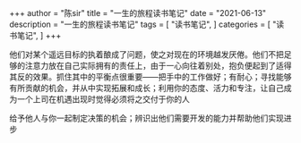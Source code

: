 +++
author = "陈sir"
title = "一生的旅程读书笔记"
date = "2021-06-13"
description = "一生的旅程读书笔记"
tags = [
    "读书笔记",
]
categories = [
    "读书笔记",
]
+++

他们对某个遥远目标的执着酿成了问题，使之对现在的环境越发厌倦。他们不把足够的注意力放在自己实际拥有的责任上，由于一心向往着别处，抱负便起到了适得其反的效果。抓住其中的平衡点很重要——把手中的工作做好；有耐心；寻找能够有所贡献的机会，并从中实现拓展和成长；利用你的态度、活力和专注，让自己成为一个上司在机遇出现时觉得必须将之交付于你的人

给予他人与你一起制定决策的机会；辨识出他们需要开发的能力并帮助他们实现进步